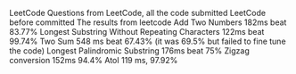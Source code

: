 LeetCode
Questions from LeetCode, all the code submitted LeetCode before committed
The results from leetcode
Add Two Numbers 182ms beat 83.77%
Longest Substring Without Repeating Characters  122ms beat 99.74%
Two Sum 548 ms beat 67.43% (it was 69.5% but failed to fine tune the code)
Longest Palindromic Substring 176ms beat 75%
Zigzag conversion 152ms 94.4%
AtoI 119 ms, 97.92%
